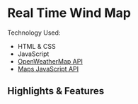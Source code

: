 # Real Time Wind Map

Technology Used:
* HTML & CSS
* JavaScript
* [OpenWeatherMap API](https://openweathermap.org/api)
* [Maps JavaScript API](https://developers.google.com/maps/documentation/javascript/reference/)

## Highlights & Features
